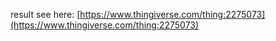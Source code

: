 result see here: [https://www.thingiverse.com/thing:2275073](https://www.thingiverse.com/thing:2275073)

